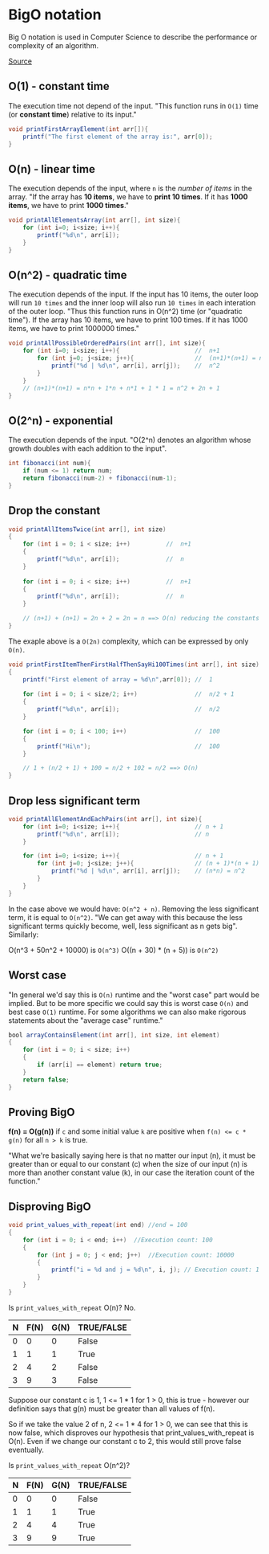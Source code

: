 # BigO notation

Big O notation is used in Computer Science to describe the performance or complexity of an algorithm.

[Source](https://developerinsider.co/big-o-notation-explained-with-examples/)

## O(1) - constant time

The execution time not depend of the input. "This function runs in `O(1)` time (or __constant time__) relative to its input." 

```java
void printFirstArrayElement(int arr[]){
    printf("The first element of the array is:", arr[0]);
}
```

## O(n) - linear time

The execution depends of the input, where `n` is the _number of items_ in the array. "If the array has __10 items__, we have to __print 10 times__. If it has __1000 items__, we have to print __1000 times__."

```java
void printAllElementsArray(int arr[], int size){
    for (int i=0; i<size; i++){
        printf("%d\n", arr[i]);
    }
}
```

## O(n^2) - quadratic time

The execution depends of the input. If the input has 10 items, the outer loop will run `10 times` and the inner loop will also run `10 times` in each interation of the outer loop. "Thus this function runs in O(n^2) time (or "quadratic time"). If the array has 10 items, we have to print 100 times. If it has 1000 items, we have to print 1000000 times."

```java
void printAllPossibleOrderedPairs(int arr[], int size){
    for (int i=0; i<size; i++){                     //  n+1
        for (int j=0; j<size; j++){                 //  (n+1)*(n+1) = n^2 + 2n + 1
            printf("%d | %d\n", arr[i], arr[j]);    //  n^2
        }
    }
    // (n+1)*(n+1) = n*n + 1*n + n*1 + 1 * 1 = n^2 + 2n + 1
}
```

## O(2^n) - exponential

The execution depends of the input. "O(2^n) denotes an algorithm whose growth doubles with each addition to the input".

```java
int fibonacci(int num){
    if (num <= 1) return num;
    return fibonacci(num-2) + fibonacci(num-1);
}
```

## Drop the constant

```java
void printAllItemsTwice(int arr[], int size)
{
    for (int i = 0; i < size; i++)          //  n+1
    {
        printf("%d\n", arr[i]);             //  n
    }
	
    for (int i = 0; i < size; i++)          //  n+1
    {
        printf("%d\n", arr[i]);             //  n
    }

    // (n+1) + (n+1) = 2n + 2 = 2n = n ==> O(n) reducing the constants
}
```

The exaple above is a `O(2n)` complexity, which can be expressed by only `O(n)`.

```java
void printFirstItemThenFirstHalfThenSayHi100Times(int arr[], int size)
{
    printf("First element of array = %d\n",arr[0]); //  1
	
    for (int i = 0; i < size/2; i++)                //  n/2 + 1
    {
        printf("%d\n", arr[i]);                     //  n/2
    }

    for (int i = 0; i < 100; i++)                   //  100
    {
        printf("Hi\n");                             //  100
    }

    // 1 + (n/2 + 1) + 100 = n/2 + 102 = n/2 ==> O(n)
}
```

## Drop less significant term

```java
void printAllElementAndEachPairs(int arr[], int size){
    for (int i=0; i<size; i++){                     // n + 1
        printf("%d\n", arr[i]);                     // n
    }

    for (int i=0; i<size; i++){                     // n + 1
        for (int j=0; j<size; j++){                 // (n + 1)*(n + 1) = n^2 + 2n + 1
            printf("%d | %d\n", arr[i], arr[j]);    // (n*n) = n^2
        }
    }
}
```

In the case above we would have: `O(n^2 + n)`. Removing the less significant term, it is equal to `O(n^2)`. "We can get away with this because the less significant terms quickly become, well, less significant as n gets big". Similarly:

O(n^3 + 50n^2 + 10000) is `O(n^3)`
O((n + 30) * (n + 5)) is `O(n^2)`

## Worst case

"In general we'd say this is `O(n)` runtime and the "worst case" part would be implied. But to be more specific we could say this is worst case `O(n)` and best case `O(1)` runtime. For some algorithms we can also make rigorous statements about the "average case" runtime."

```java
bool arrayContainsElement(int arr[], int size, int element)
{
    for (int i = 0; i < size; i++)
    {
        if (arr[i] == element) return true;
    }
    return false;
}
```

## Proving BigO

__f(n) = O(g(n))__ if `c` and some initial value `k` are positive when `f(n) <= c * g(n)` for all `n > k` is true.

"What we're basically saying here is that no matter our input (n), it must be greater than or equal to our constant (c) when the size of our input (n) is more than another constant value (k), in our case the iteration count of the function."

## Disproving BigO

```java
void print_values_with_repeat(int end) //end = 100 
{
    for (int i = 0; i < end; i++)  //Execution count: 100
    {
        for (int j = 0; j < end; j++)  //Execution count: 10000
        {
            printf("i = %d and j = %d\n", i, j); // Execution count: 1
        }
    }
}
```

Is `print_values_with_repeat` O(n)? No.

| N	| F(N) | G(N) | TRUE/FALSE | 
| --- | --- | --- | --- |
| 0	| 0	| 0	| False |
| 1	| 1	| 1	| True |
| 2	| 4	| 2	| False |
| 3	| 9	| 3	| False |


Suppose our constant c is 1, 1 <= 1 * 1 for 1 > 0, this is true - however our definition says that g(n) must be greater than all values of f(n).

So if we take the value 2 of n, 2 <= 1 * 4 for 1 > 0, we can see that this is now false, which disproves our hypothesis that print_values_with_repeat is O(n). Even if we change our constant c to 2, this would still prove false eventually.

Is `print_values_with_repeat` O(n^2)?

| N	| F(N) | G(N) | TRUE/FALSE | 
| --- | --- | --- | --- |
| 0	| 0	| 0	| False |
| 1	| 1	| 1	| True |
| 2	| 4	| 4	| True |
| 3	| 9	| 9	| True |




